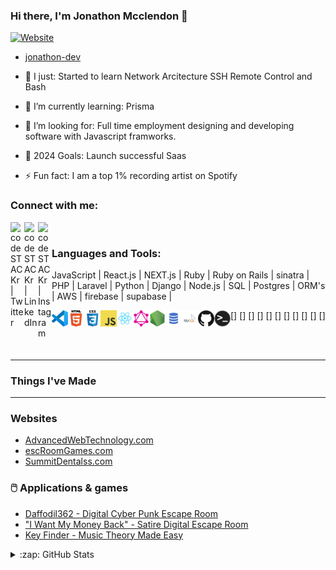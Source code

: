 ### Hi there, I'm Jonathon Mcclendon 👋

[![Website](https://img.shields.io/website?label=JonathonMcclendon.dev&style=for-the-badge&url=https%3A%2F%2Fcodestackr.com)]([https://jonathon-dev.vercel.app/](https://jonathon-dev.vercel.app/))

- [jonathon-dev](https://jonathon-dev.vercel.app/)

- 🔭 I just: Started to learn Network Arcitecture SSH Remote Control and Bash
- 🌱 I’m currently learning: Prisma
- 👯 I’m looking for: Full time employment designing and developing software with Javascript framworks.
- 🥅 2024 Goals: Launch successful Saas
- ⚡ Fun fact: I am a top 1% recording artist on Spotify

### Connect with me:

[<img align="left" alt="codeSTACKr | Twitter" width="22px" src="https://cdn.jsdelivr.net/npm/simple-icons@v3/icons/twitter.svg" />][twitter]
[<img align="left" alt="codeSTACKr | LinkedIn" width="22px" src="https://cdn.jsdelivr.net/npm/simple-icons@v3/icons/linkedin.svg" />][linkedin]
[<img align="left" alt="codeSTACKr | Instagram" width="22px" src="https://cdn.jsdelivr.net/npm/simple-icons@v3/icons/instagram.svg" />][instagram]

<br />

### Languages and Tools:

JavaScript | React.js | NEXT.js | Ruby |  Ruby on Rails | sinatra | PHP | Laravel | Python | Django | Node.js | SQL | Postgres | ORM's | AWS | firebase | supabase |

[<img align="left" alt="Visual Studio Code" width="26px" src="https://raw.githubusercontent.com/github/explore/80688e429a7d4ef2fca1e82350fe8e3517d3494d/topics/visual-studio-code/visual-studio-code.png" />]
[<img align="left" alt="HTML5" width="26px" src="https://raw.githubusercontent.com/github/explore/80688e429a7d4ef2fca1e82350fe8e3517d3494d/topics/html/html.png" />]
[<img align="left" alt="CSS3" width="26px" src="https://raw.githubusercontent.com/github/explore/80688e429a7d4ef2fca1e82350fe8e3517d3494d/topics/css/css.png" />]
[<img align="left" alt="JavaScript" width="26px" src="https://raw.githubusercontent.com/github/explore/80688e429a7d4ef2fca1e82350fe8e3517d3494d/topics/javascript/javascript.png" />]
[<img align="left" alt="React" width="26px" src="https://raw.githubusercontent.com/github/explore/80688e429a7d4ef2fca1e82350fe8e3517d3494d/topics/react/react.png" />]
[<img align="left" alt="GraphQL" width="26px" src="https://raw.githubusercontent.com/github/explore/80688e429a7d4ef2fca1e82350fe8e3517d3494d/topics/graphql/graphql.png" />]
[<img align="left" alt="Node.js" width="26px" src="https://raw.githubusercontent.com/github/explore/80688e429a7d4ef2fca1e82350fe8e3517d3494d/topics/nodejs/nodejs.png" />]
[<img align="left" alt="SQL" width="26px" src="https://raw.githubusercontent.com/github/explore/80688e429a7d4ef2fca1e82350fe8e3517d3494d/topics/sql/sql.png" />]
[<img align="left" alt="MySQL" width="26px" src="https://raw.githubusercontent.com/github/explore/80688e429a7d4ef2fca1e82350fe8e3517d3494d/topics/mysql/mysql.png" />]
[<img align="left" alt="GitHub" width="26px" src="https://raw.githubusercontent.com/github/explore/78df643247d429f6cc873026c0622819ad797942/topics/github/github.png" />]
[<img align="left" alt="Terminal" width="26px" src="https://raw.githubusercontent.com/github/explore/80688e429a7d4ef2fca1e82350fe8e3517d3494d/topics/terminal/terminal.png" />]

<br />
<br />

---
### Things I've Made
---

###  Websites

- [AdvancedWebTechnology.com](https://www.AdvancedWebTechnology.com)
- [escRoomGames.com](https://www.escRoomGames.com)
- [SummitDentalss.com](https://www.SummitDentalss.com)

### 🖱️ Applications & games

- [Daffodil362 - Digital Cyber Punk Escape Room](https://www.escRoomGames.com/games/daffodil362)
- ["I Want My Money Back" - Satire Digital Escape Room](https://escroomgames.com/Games/I-Want-My-Money-Back)
- [Key Finder - Music Theory Made Easy](https://copperheadsound.com/Tools/Key-Finder)

<details>
  <summary>:zap: GitHub Stats</summary>
  <br/>
  <img align="left" src="https://github-readme-stats.vercel.app/api?username=jonathonmcclen&count_private=true&theme=radical" />

</details>

[website]: https://advancedwebtechnology.com.com
[twitter]: https://twitter.com/jonathonmcclen
[instagram]: https://instagram.com/jonathonmcclen
[linkedin]: https://www.linkedin.com/in/jonathon-scott-0a9617b0/
